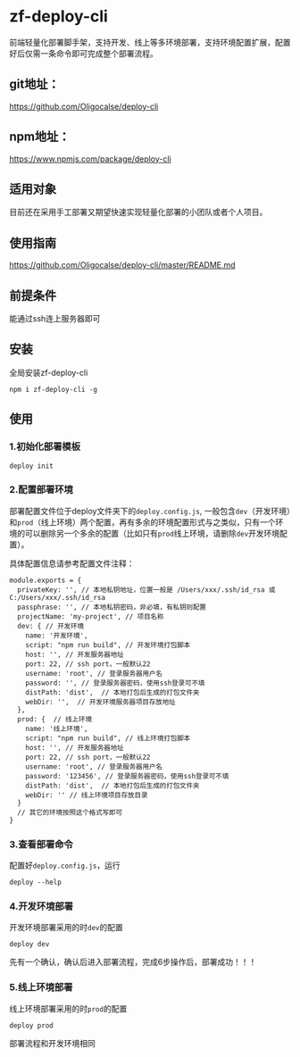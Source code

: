 # zf-deploy-cli
前端轻量化部署脚手架，支持开发、线上等多环境部署，支持环境配置扩展，配置好后仅需一条命令即可完成整个部署流程。

## git地址：
https://github.com/Oligocalse/deploy-cli

## npm地址：
https://www.npmjs.com/package/deploy-cli

## 适用对象
目前还在采用手工部署又期望快速实现轻量化部署的小团队或者个人项目。

## 使用指南
https://github.com/Oligocalse/deploy-cli/master/README.md

## 前提条件
能通过ssh连上服务器即可

## 安装
全局安装zf-deploy-cli
```
npm i zf-deploy-cli -g
```

## 使用
### 1.初始化部署模板
```
deploy init
```

### 2.配置部署环境
部署配置文件位于deploy文件夹下的`deploy.config.js`,
一般包含`dev`（开发环境）和`prod`（线上环境）两个配置，再有多余的环境配置形式与之类似，只有一个环境的可以删除另一个多余的配置（比如只有`prod`线上环境，请删除`dev`开发环境配置）。

具体配置信息请参考配置文件注释：
```
module.exports = {
  privateKey: '', // 本地私钥地址，位置一般是 /Users/xxx/.ssh/id_rsa 或 C:/Users/xxx/.ssh/id_rsa
  passphrase: '', // 本地私钥密码，非必填，有私钥则配置
  projectName: 'my-project', // 项目名称
  dev: { // 开发环境
    name: '开发环境',
    script: "npm run build", // 开发环境打包脚本
    host: '', // 开发服务器地址
    port: 22, // ssh port，一般默认22
    username: 'root', // 登录服务器用户名
    password: '', // 登录服务器密码，使用ssh登录可不填
    distPath: 'dist',  // 本地打包后生成的打包文件夹
    webDir: '',  // 开发环境服务器项目存放地址
  },
  prod: {  // 线上环境
    name: '线上环境',
    script: "npm run build", // 线上环境打包脚本
    host: '', // 开发服务器地址
    port: 22, // ssh port，一般默认22
    username: 'root', // 登录服务器用户名
    password: '123456', // 登录服务器密码，使用ssh登录可不填
    distPath: 'dist',  // 本地打包后生成的打包文件夹
    webDir: '' // 线上环境项目存放目录
  }
  // 其它的环境按照这个格式写即可
}
```

### 3.查看部署命令
配置好`deploy.config.js`，运行
```
deploy --help
```

### 4.开发环境部署
开发环境部署采用的时`dev`的配置
```
deploy dev
```
先有一个确认，确认后进入部署流程，完成6步操作后，部署成功！！！

### 5.线上环境部署
线上环境部署采用的时`prod`的配置
```
deploy prod
```
部署流程和开发环境相同
